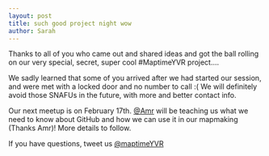 ```yaml
---
layout: post
title: such good project night wow  
author: Sarah
--- 
```


Thanks to all of you who came out and shared ideas and got the ball rolling on our very special, secret, super cool #MaptimeYVR project.... 

We sadly learned that some of you arrived after we had started our session, and were met with a locked door and no number to call :( We will definitely avoid those SNAFUs in the future, with more and better contact info. 

Our next meetup is on February 17th. [@Amr](https://twitter.com/AmrEldib) will be teaching us what we need to know about GitHub and how we can use it in our mapmaking (Thanks Amr)! More details to follow.

If you have questions, tweet us [@maptimeYVR](https://twitter.com/maptimeYVR)